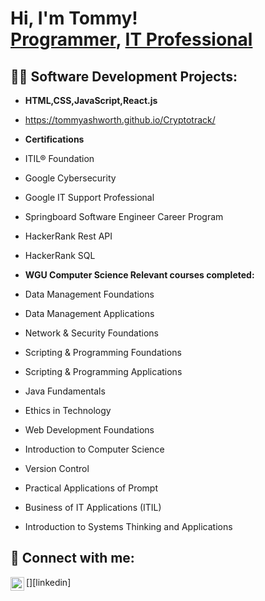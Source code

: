 <h1>Hi, I'm Tommy! <br/><a href="https://github.com/TommyAshworth">Programmer</a>, <a href="https://www.linkedin.com/in/tommy-ashworth-a50928123/">IT Professional</a></h1>

<h2>👨‍💻 Software Development Projects:</h2>

- <b> HTML,CSS,JavaScript,React.js </b>
- https://tommyashworth.github.io/Cryptotrack/

- <b> Certifications </b>
- ITIL® Foundation
- Google Cybersecurity
- Google IT Support Professional
- Springboard Software Engineer Career Program
- HackerRank Rest API
- HackerRank SQL

- <b> WGU Computer Science Relevant courses completed: </b>
- Data Management Foundations
- Data Management Applications
- Network & Security Foundations
- Scripting & Programming Foundations
- Scripting & Programming Applications
- Java Fundamentals
- Ethics in Technology
- Web Development Foundations
- Introduction to Computer Science
- Version Control
- Practical Applications of Prompt
- Business of IT Applications (ITIL)
- Introduction to Systems Thinking and Applications



<h2> 🤳 Connect with me:</h2>
[<img align="left" alt="TommyAshworth | LinkedIn" width="22px" src="https://cdn.jsdelivr.net/npm/simple-icons@v3/icons/linkedin.svg" />][linkedin]

[linkedin]: https://www.linkedin.com/in/tommy-ashworth-a50928123/

<!--
**TommyAshworth/tommyashworth** is a ✨ _special_ ✨ repository because its `README.md` (this file) appears on your GitHub profile.

Here are some ideas to get you started:

- 🔭 I’m currently working on ...
- 🌱 I’m currently learning ...
- 👯 I’m looking to collaborate on ...
- 🤔 I’m looking for help with ...
- 💬 Ask me about ...
- 📫 How to reach me: ...
- 😄 Pronouns: ...
- ⚡ Fun fact: ...
-->
